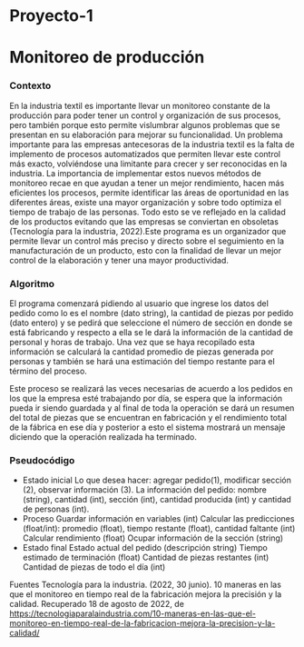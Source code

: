 # Proyecto-1
# Monitoreo de producción
### Contexto 
En la industria textil es importante llevar un monitoreo constante de la producción para poder tener un control y organización de sus procesos, pero también porque esto permite vislumbrar algunos problemas que se presentan en su elaboración para mejorar su funcionalidad. 
Un problema importante para las empresas antecesoras de la industria textil es la falta de implemento de procesos automatizados que permiten llevar este control más exacto, volviéndose una limitante para crecer y ser reconocidas en la industria. La importancia de implementar estos nuevos métodos de monitoreo recae en que ayudan a tener un mejor rendimiento, hacen más eficientes los procesos, permite identificar las áreas de oportunidad en las diferentes áreas, existe una mayor organización y sobre todo optimiza el tiempo de trabajo de las personas. Todo esto se ve reflejado en la calidad de los productos evitando que las empresas se conviertan en obsoletas (Tecnología para la industria, 2022).Este programa es un organizador que permite llevar un control más preciso y directo sobre el seguimiento en la manufacturación de un producto, esto con la finalidad de llevar un mejor control de la elaboración y tener una mayor productividad. 

### Algoritmo 
El programa comenzará pidiendo al usuario que ingrese los datos del pedido como lo es el nombre (dato string), la cantidad de piezas por  pedido (dato entero)  y se pedirá que  seleccione el número de sección en donde se está fabricando y respecto a ella se le dará la información de la cantidad de personal y horas de trabajo. Una vez que se haya recopilado esta información se calculará la cantidad promedio de piezas generada por personas y también se hará una estimación del tiempo restante para el término del proceso. 

Este proceso se realizará las veces necesarias de acuerdo a los pedidos en los que la empresa esté trabajando por día, se espera que la información pueda ir siendo guardada y al final de toda la operación se dará un resumen del total de piezas que se encuentran en fabricación y el rendimiento total de la fábrica en ese día y posterior a esto el sistema mostrará un mensaje diciendo que la operación realizada ha terminado.

### Pseudocódigo 
- Estado inicial
Lo que desea hacer:  agregar pedido(1), modificar sección (2), observar información (3).
La información del pedido: nombre (string), cantidad (int), sección (int), cantidad producida (int) y cantidad de personas (int).
- Proceso
Guardar información en variables (int)
Calcular las predicciones (float/int): promedio (float), tiempo restante (float), cantidad faltante (int)
Calcular rendimiento (float)
Ocupar información de la sección (string)
- Estado final
Estado actual del pedido (descripción string)
Tiempo estimado de terminación (float)
Cantidad de piezas restantes (int)
Cantidad de piezas de todo el día (int) 


Fuentes
Tecnología para la industria. (2022, 30 junio). 10 maneras en las que el monitoreo en tiempo real de la fabricación mejora la precisión y la calidad. Recuperado 18 de agosto de 2022, de https://tecnologiaparalaindustria.com/10-maneras-en-las-que-el-monitoreo-en-tiempo-real-de-la-fabricacion-mejora-la-precision-y-la-calidad/
